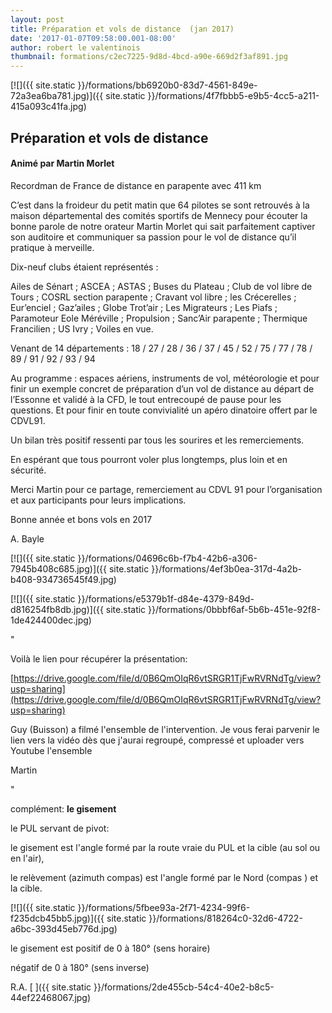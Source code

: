 ```yaml
---
layout: post
title: Préparation et vols de distance  (jan 2017)
date: '2017-01-07T09:58:00.001-08:00'
author: robert le valentinois
thumbnail: formations/c2ec7225-9d8d-4bcd-a90e-669d2f3af891.jpg
---
```

  
  

[![]({{ site.static }}/formations/bb6920b0-83d7-4561-849e-72a3ea6ba781.jpg)]({{ site.static }}/formations/4f7fbbb5-e9b5-4cc5-a211-415a093c41fa.jpg)

## Préparation et vols de distance

#### Animé par Martin Morlet&nbsp;&nbsp;&nbsp;&nbsp;&nbsp;&nbsp;&nbsp;&nbsp;

Recordman de France de distance en parapente avec 411 km  

C’est dans la froideur du petit matin que 64 pilotes se sont retrouvés à la maison départemental des comités sportifs de Mennecy pour écouter la bonne parole de notre orateur Martin Morlet qui sait parfaitement captiver son auditoire et communiquer sa passion pour le vol de distance qu’il pratique à merveille.

  

Dix-neuf clubs étaient représentés&nbsp;:

Ailes de Sénart&nbsp;; ASCEA&nbsp;; ASTAS&nbsp;; Buses du Plateau&nbsp;; Club de vol libre de Tours&nbsp;; COSRL section parapente&nbsp;; Cravant vol libre&nbsp;; les Crécerelles&nbsp;; Eur’enciel&nbsp;; Gaz’ailes&nbsp;; Globe Trot’air&nbsp;; Les Migrateurs&nbsp;; Les Piafs&nbsp;; Paramoteur Eole Méréville&nbsp;; Propulsion&nbsp;; Sanc’Air parapente&nbsp;; Thermique Francilien&nbsp;; US Ivry&nbsp;; Voiles en vue.

Venant de 14 départements&nbsp;: 18 / 27 / 28 / 36 / 37 / 45 / 52 / 75 / 77 / 78 / 89 / 91 / 92 / 93 / 94

  

Au programme&nbsp;: espaces aériens, instruments de vol, météorologie et pour finir un exemple concret de préparation d’un vol de distance au départ de l’Essonne et validé à la CFD, le tout entrecoupé de pause pour les questions. Et pour finir en toute convivialité un apéro dinatoire offert par le CDVL91.

Un bilan très positif ressenti par tous les sourires et les remerciements.

En espérant que tous pourront voler plus longtemps, plus loin et en sécurité.

  

Merci Martin pour ce partage, remerciement au CDVL 91 pour l’organisation et aux participants pour leurs implications.

  

Bonne année et bons vols en 2017

  

A. Bayle
&nbsp;

  

  

[![]({{ site.static }}/formations/04696c6b-f7b4-42b6-a306-7945b408c685.jpg)]({{ site.static }}/formations/4ef3b0ea-317d-4a2b-b408-934736545f49.jpg)

  

[![]({{ site.static }}/formations/e5379b1f-d84e-4379-849d-d816254fb8db.jpg)]({{ site.static }}/formations/0bbbf6af-5b6b-451e-92f8-1de424400dec.jpg)

  

  

 " 

 Voilà le lien pour récupérer la présentation: 

[https://drive.google.com/file/d/0B6QmOIqR6vtSRGR1TjFwRVRNdTg/view?usp=sharing](https://drive.google.com/file/d/0B6QmOIqR6vtSRGR1TjFwRVRNdTg/view?usp=sharing)

  

 Guy (Buisson) a filmé l'ensemble de l'intervention. Je vous ferai parvenir le lien vers la vidéo dès que j'aurai regroupé, compressé et uploader vers Youtube l'ensemble 

  

 Martin 

 " 

  

  

  

 complément: **le gisement**

  

 le PUL servant de pivot: 

 le gisement est l'angle formé par la route vraie du PUL et la cible (au sol ou en l'air), 

 le relèvement (azimuth compas) est l'angle formé par le Nord (compas ) et la cible. 

  

[![]({{ site.static }}/formations/5fbee93a-2f71-4234-99f6-f235dcb45bb5.jpg)]({{ site.static }}/formations/818264c0-32d6-4722-a6bc-393d45eb776d.jpg)

 le gisement est positif de 0 à 180° (sens horaire) 

 négatif de 0 à 180° (sens inverse) 

  

 R.A. 
[&nbsp;]({{ site.static }}/formations/2de455cb-54c4-40e2-b8c5-44ef22468067.jpg)
